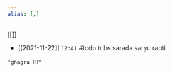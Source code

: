 ```yaml
---
alias: [,]
---
```

[[]]

- [[2021-11-22]]  `12:41` #todo 
	tribs
		sarada
		saryu
		rapti
```query
"ghagra 川"
```